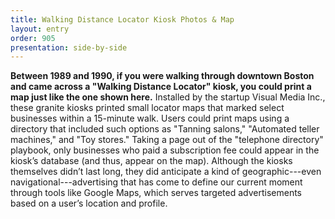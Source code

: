 ```yaml
---
title: Walking Distance Locator Kiosk Photos & Map
layout: entry
order: 905
presentation: side-by-side
---
```


**Between 1989 and 1990, if you were walking through downtown Boston and came across a "Walking Distance Locator" kiosk, you could print a map just like the one shown here.** Installed by the startup Visual Media Inc., these granite kiosks printed small locator maps that marked select businesses within a 15-minute walk. Users could print maps using a directory that included such options as "Tanning salons," "Automated teller machines," and "Toy stores." Taking a page out of the "telephone directory" playbook, only businesses who paid a subscription fee could appear in the kiosk’s database (and thus, appear on the map). Although the kiosks themselves didn’t last long, they did anticipate a kind of geographic---even navigational---advertising that has come to define our current moment through tools like Google Maps, which serves targeted advertisements based on a user’s location and profile.